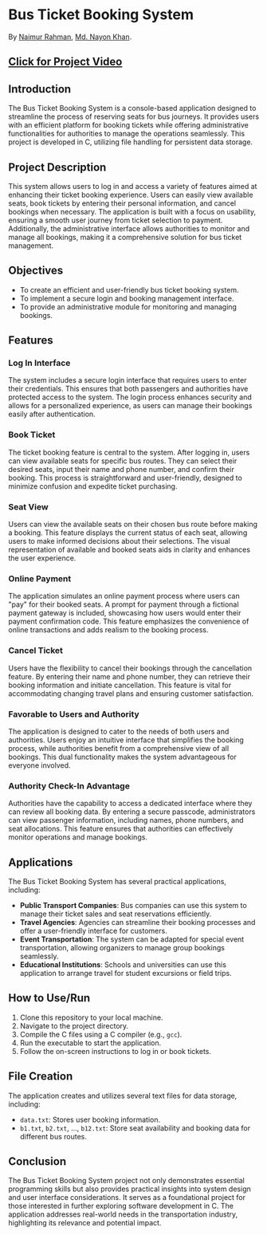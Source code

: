 # Bus Ticket Booking System
By [Naimur Rahman](https://github.com/nayeem-rafi), [Md. Nayon Khan](https://github.com/nayon045).
## [Click for Project Video](https://drive.google.com/file/d/10Y8NESdtRl9rdsUXqGsuQxaCjPrHnmIU/view?usp=drivesdk)
## Introduction
The Bus Ticket Booking System is a console-based application designed to streamline the process of reserving seats for bus journeys. It provides users with an efficient platform for booking tickets while offering administrative functionalities for authorities to manage the operations seamlessly. This project is developed in C, utilizing file handling for persistent data storage.

## Project Description
This system allows users to log in and access a variety of features aimed at enhancing their ticket booking experience. Users can easily view available seats, book tickets by entering their personal information, and cancel bookings when necessary. The application is built with a focus on usability, ensuring a smooth user journey from ticket selection to payment. Additionally, the administrative interface allows authorities to monitor and manage all bookings, making it a comprehensive solution for bus ticket management.

## Objectives
- To create an efficient and user-friendly bus ticket booking system.
- To implement a secure login and booking management interface.
- To provide an administrative module for monitoring and managing bookings.

## Features

### Log In Interface
The system includes a secure login interface that requires users to enter their credentials. This ensures that both passengers and authorities have protected access to the system. The login process enhances security and allows for a personalized experience, as users can manage their bookings easily after authentication.

### Book Ticket
The ticket booking feature is central to the system. After logging in, users can view available seats for specific bus routes. They can select their desired seats, input their name and phone number, and confirm their booking. This process is straightforward and user-friendly, designed to minimize confusion and expedite ticket purchasing.

### Seat View
Users can view the available seats on their chosen bus route before making a booking. This feature displays the current status of each seat, allowing users to make informed decisions about their selections. The visual representation of available and booked seats aids in clarity and enhances the user experience.

### Online Payment
The application simulates an online payment process where users can "pay" for their booked seats. A prompt for payment through a fictional payment gateway is included, showcasing how users would enter their payment confirmation code. This feature emphasizes the convenience of online transactions and adds realism to the booking process.

### Cancel Ticket
Users have the flexibility to cancel their bookings through the cancellation feature. By entering their name and phone number, they can retrieve their booking information and initiate cancellation. This feature is vital for accommodating changing travel plans and ensuring customer satisfaction.

### Favorable to Users and Authority
The application is designed to cater to the needs of both users and authorities. Users enjoy an intuitive interface that simplifies the booking process, while authorities benefit from a comprehensive view of all bookings. This dual functionality makes the system advantageous for everyone involved.

### Authority Check-In Advantage
Authorities have the capability to access a dedicated interface where they can review all booking data. By entering a secure passcode, administrators can view passenger information, including names, phone numbers, and seat allocations. This feature ensures that authorities can effectively monitor operations and manage bookings.

## Applications
The Bus Ticket Booking System has several practical applications, including:
- **Public Transport Companies**: Bus companies can use this system to manage their ticket sales and seat reservations efficiently.
- **Travel Agencies**: Agencies can streamline their booking processes and offer a user-friendly interface for customers.
- **Event Transportation**: The system can be adapted for special event transportation, allowing organizers to manage group bookings seamlessly.
- **Educational Institutions**: Schools and universities can use this application to arrange travel for student excursions or field trips.

## How to Use/Run
1. Clone this repository to your local machine.
2. Navigate to the project directory.
3. Compile the C files using a C compiler (e.g., `gcc`).
4. Run the executable to start the application.
5. Follow the on-screen instructions to log in or book tickets.

## File Creation
The application creates and utilizes several text files for data storage, including:
- `data.txt`: Stores user booking information.
- `b1.txt`, `b2.txt`, ..., `b12.txt`: Store seat availability and booking data for different bus routes.

## Conclusion
The Bus Ticket Booking System project not only demonstrates essential programming skills but also provides practical insights into system design and user interface considerations. It serves as a foundational project for those interested in further exploring software development in C. The application addresses real-world needs in the transportation industry, highlighting its relevance and potential impact.
